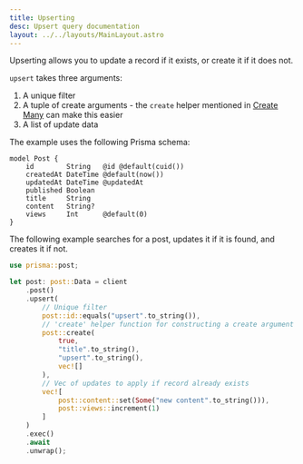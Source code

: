 ```yaml
---
title: Upserting
desc: Upsert query documentation
layout: ../../layouts/MainLayout.astro
---
```


Upserting allows you to update a record if it exists, or create it if it does not.

`upsert` takes three arguments:
1. A unique filter
2. A tuple of create arguments - the `create` helper mentioned in [Create Many](create#create-many) can make this easier
3. A list of update data

The example uses the following Prisma schema:

```prisma
model Post {
    id        String   @id @default(cuid())
    createdAt DateTime @default(now())
    updatedAt DateTime @updatedAt
    published Boolean
    title     String
    content   String?
    views     Int      @default(0)
}
```

The following example searches for a post, updates it if it is found, and creates it if not.

```rust
use prisma::post;

let post: post::Data = client
    .post()
    .upsert(
        // Unique filter
        post::id::equals("upsert".to_string()),
        // 'create' helper function for constructing a create argument tuple
        post::create(
            true,
            "title".to_string(),
            "upsert".to_string(),
            vec![]
        ),
        // Vec of updates to apply if record already exists
        vec![
            post::content::set(Some("new content".to_string())),
            post::views::increment(1)
        ]
    )
    .exec()
    .await
    .unwrap();
```
